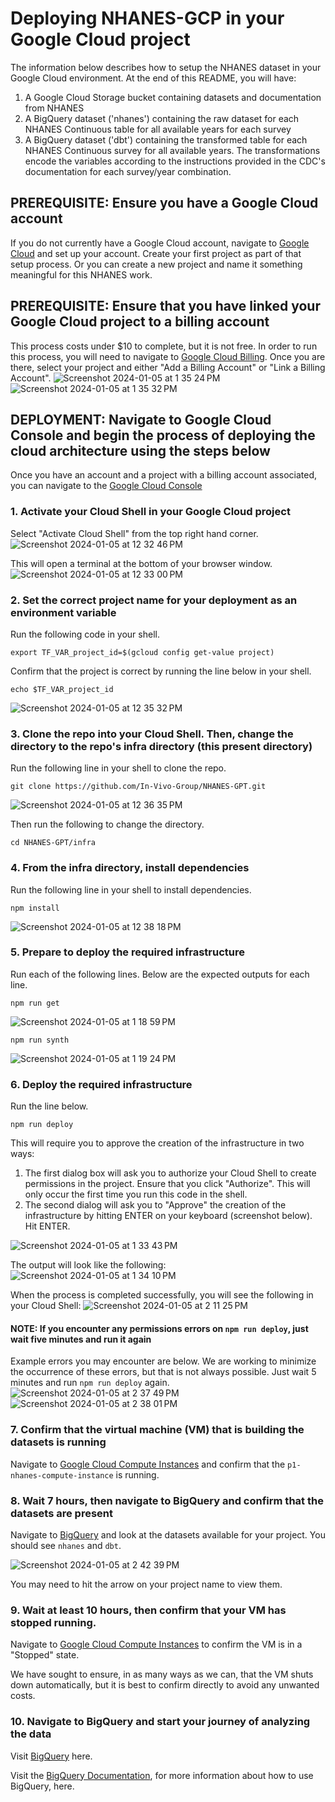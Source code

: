 # Deploying NHANES-GCP in your Google Cloud project
The information below describes how to setup the NHANES dataset in your Google Cloud environment. At the end of this README, you will have:
1. A Google Cloud Storage bucket containing datasets and documentation from NHANES
2. A BigQuery dataset ('nhanes') containing the raw dataset for each NHANES Continuous table for all available years for each survey
3. A BigQuery dataset ('dbt') containing the transformed table for each NHANES Continuous survey for all available years. The transformations encode the variables according to the instructions provided in the CDC's documentation for each survey/year combination.

## PREREQUISITE: Ensure you have a Google Cloud account
If you do not currently have a Google Cloud account, navigate to [Google Cloud](https://cloud.google.com/) and set up your account. Create your first project as part of that setup process. Or you can create a new project and name it something meaningful for this NHANES work.

## PREREQUISITE: Ensure that you have linked your Google Cloud project to a billing account
This process costs under $10 to complete, but it is not free. In order to run this process, you will need to navigate to [Google Cloud Billing](https://console.cloud.google.com/billing). Once you are there, select your project and either "Add a Billing Account" or "Link a Billing Account". 
![Screenshot 2024-01-05 at 1 35 24 PM](https://github.com/In-Vivo-Group/NHANES-GPT/assets/8191939/b17f8d1b-c64c-4c44-9b4f-a88d64732fd7)
![Screenshot 2024-01-05 at 1 35 32 PM](https://github.com/In-Vivo-Group/NHANES-GPT/assets/8191939/391ad449-9cbc-4564-a2fa-1c6d20c89aa2)

## DEPLOYMENT: Navigate to Google Cloud Console and begin the process of deploying the cloud architecture using the steps below
Once you have an account and a project with a billing account associated, you can navigate to the [Google Cloud Console](https://console.cloud.google.com)

### 1. Activate your Cloud Shell in your Google Cloud project
Select "Activate Cloud Shell" from the top right hand corner.
![Screenshot 2024-01-05 at 12 32 46 PM](https://github.com/In-Vivo-Group/NHANES-GPT/assets/8191939/1b9c3adf-5b20-483d-9ab6-bc7409b129c1)

This will open a terminal at the bottom of your browser window.
![Screenshot 2024-01-05 at 12 33 00 PM](https://github.com/In-Vivo-Group/NHANES-GPT/assets/8191939/b95ebb4c-59f2-460c-94f4-fbd6a8b35f44)

### 2. Set the correct project name for your deployment as an environment variable
Run the following code in your shell.
```
export TF_VAR_project_id=$(gcloud config get-value project)
```
Confirm that the project is correct by running the line below in your shell.
```
echo $TF_VAR_project_id
```
![Screenshot 2024-01-05 at 12 35 32 PM](https://github.com/In-Vivo-Group/NHANES-GPT/assets/8191939/7677f4c5-110b-4be9-91f7-694b38faf28d)

### 3. Clone the repo into your Cloud Shell. Then, change the directory to the repo's infra directory (this present directory)

Run the following line in your shell to clone the repo.
```
git clone https://github.com/In-Vivo-Group/NHANES-GPT.git
```
![Screenshot 2024-01-05 at 12 36 35 PM](https://github.com/In-Vivo-Group/NHANES-GPT/assets/8191939/f46c86c2-c6f4-4c4d-94f9-f318a17b068a)

Then run the following to change the directory.
```
cd NHANES-GPT/infra
```

### 4. From the infra directory, install dependencies

Run the following line in your shell to install dependencies.
```
npm install 
```
![Screenshot 2024-01-05 at 12 38 18 PM](https://github.com/In-Vivo-Group/NHANES-GPT/assets/8191939/7bed6859-39c1-4861-86c4-ef69bb7ccde7)

### 5. Prepare to deploy the required infrastructure

Run each of the following lines. Below are the expected outputs for each line.
```
npm run get
```
![Screenshot 2024-01-05 at 1 18 59 PM](https://github.com/In-Vivo-Group/NHANES-GPT/assets/8191939/00635de7-3104-49cd-b585-f3186921f4aa)

```
npm run synth
```
![Screenshot 2024-01-05 at 1 19 24 PM](https://github.com/In-Vivo-Group/NHANES-GPT/assets/8191939/116f31ab-c1d4-4f3b-b13e-2c535d50508b)

### 6. Deploy the required infrastructure 

Run the line below.
```
npm run deploy
```
This will require you to approve the creation of the infrastructure in two ways:
1. The first dialog box will ask you to authorize your Cloud Shell to create permissions in the project. Ensure that you click "Authorize". This will only occur the first time you run this code in the shell.
2. The second dialog will ask you to "Approve" the creation of the infrastructure by hitting ENTER on your keyboard (screenshot below). Hit ENTER.

![Screenshot 2024-01-05 at 1 33 43 PM](https://github.com/In-Vivo-Group/NHANES-GPT/assets/8191939/799cdc65-dc48-408d-9c6b-171504875e28)

The output will look like the following:
![Screenshot 2024-01-05 at 1 34 10 PM](https://github.com/In-Vivo-Group/NHANES-GPT/assets/8191939/7043988a-9eb1-4e3b-b244-adf2fb17da2f)

When the process is completed successfully, you will see the following in your Cloud Shell:
![Screenshot 2024-01-05 at 2 11 25 PM](https://github.com/In-Vivo-Group/NHANES-GPT/assets/8191939/c1b20717-e7fc-4509-a1c0-2ca59b53476b)

#### NOTE: If you encounter any permissions errors on `npm run deploy`, just wait five minutes and run it again

Example errors you may encounter are below. We are working to minimize the occurrence of these errors, but that is not always possible. Just wait 5 minutes and run `npm run deploy` again.
![Screenshot 2024-01-05 at 2 37 49 PM](https://github.com/In-Vivo-Group/NHANES-GPT/assets/8191939/7fb2874e-4472-4ed0-8a8e-18dd37234922)
![Screenshot 2024-01-05 at 2 38 01 PM](https://github.com/In-Vivo-Group/NHANES-GPT/assets/8191939/08440bd8-f3c4-40f1-9a29-f2f5636f0085)

### 7. Confirm that the virtual machine (VM) that is building the datasets is running

Navigate to [Google Cloud Compute Instances](https://console.cloud.google.com/compute/instances) and confirm that the `p1-nhanes-compute-instance` is running.

### 8. Wait 7 hours, then navigate to BigQuery and confirm that the datasets are present

Navigate to [BigQuery](https://console.cloud.google.com/bigquery) and look at the datasets available for your project. You should see `nhanes` and `dbt`.

![Screenshot 2024-01-05 at 2 42 39 PM](https://github.com/In-Vivo-Group/NHANES-GPT/assets/8191939/855a74af-15dc-4187-b5f5-22d45b6a119e)

You may need to hit the arrow on your project name to view them. 

### 9. Wait at least 10 hours, then confirm that your VM has stopped running. 

Navigate to [Google Cloud Compute Instances](https://console.cloud.google.com/compute/instances) to confirm the VM is in a "Stopped" state.

We have sought to ensure, in as many ways as we can, that the VM shuts down automatically, but it is best to confirm directly to avoid any unwanted costs.

### 10. Navigate to BigQuery and start your journey of analyzing the data

Visit [BigQuery](https://console.cloud.google.com/bigquery) here. 

Visit the [BigQuery Documentation](https://cloud.google.com/bigquery/docs), for more information about how to use BigQuery, here.

